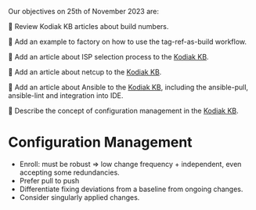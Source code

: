 Our objectives on 25th of November 2023 are:

:pencil: Review Kodiak KB articles about build numbers.

:pencil: Add an example to factory on how to use the tag-ref-as-build workflow.

:pencil: Add an article about ISP selection process to the [Kodiak KB](https://github.com/polarlabs/kodiak-kb).

:pencil: Add an article about netcup to the [Kodiak KB](https://github.com/polarlabs/kodiak-kb).

:pencil: Add an article about Ansible to the [Kodiak KB](https://github.com/polarlabs/kodiak-kb), including the ansible-pull, ansible-lint and integration into IDE.

:pencil: Describe the concept of configuration management in the [Kodiak KB](https://github.com/polarlabs/kodiak-kb).

# Configuration Management

* Enroll: must be robust => low change frequency + independent, even accepting some redundancies.
* Prefer pull to push
* Differentiate fixing deviations from a baseline from ongoing changes. 
* Consider singularly applied changes.
